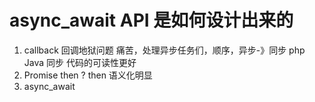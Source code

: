 # async_await API 是如何设计出来的

1. callback 回调地狱问题
    痛苦，处理异步任务们，顺序，异步-》同步
    php Java 
    同步 代码的可读性更好
2. Promise then ?
    then 语义化明显
3. async_await 
    
